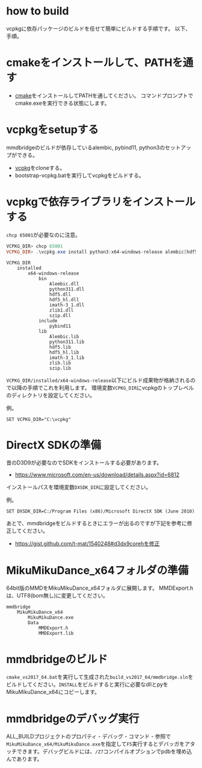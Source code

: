 # how to build
vcpkgに依存パッケージのビルドを任せて簡単にビルドする手順です。
以下、手順。

# cmakeをインストールして、PATHを通す
* [cmake](https://cmake.org/download/)をインストールしてPATHを通してください。
コマンドプロンプトでcmake.exeを実行できる状態にします。

# vcpkgをsetupする

mmdbridgeのビルドが依存しているalembic, pybind11, python3のセットアップができる。

* [vcpkg](https://github.com/Microsoft/vcpkg)をcloneする。
* bootstrap-vcpkg.batを実行してvcpkgをビルドする。

# vcpkgで依存ライブラリをインストールする

``chcp 65001``が必要なのに注意。

```powershell
VCPKG_DIR> chcp 65001
VCPKG_DIR> .\vcpkg.exe install python3:x64-windows-release alembic[hdf5]:x64-windows-release pybind11:x64-windows-release
```

```
VCPKG_DIR
    installed
        x64-windows-release
            bin
                Alembic.dll
                python311.dll
                hdf5.dll
                hdf5_hl.dll
                imath-3_1.dll
                zlib1.dll
                szip.dll
            include
                pybind11
            lib
                Alembic.lib
                python311.lib
                hdf5.lib
                hdf5_hl.lib
                imath-3_1.lib
                zlib.lib
                szip.lib
```

``VCPKG_DIR/installed/x64-windows-release``以下にビルド成果物が格納されるので以降の手順でこれを利用します。
環境変数``VCPKG_DIR``にvcpkgのトップレベルのディレクトリを設定してください。

例。

```
SET VCPKG_DIR="C:\vcpkg"
```

# DirectX SDKの準備
昔のD3D9が必要なのでSDKをインストールする必要があります。

* https://www.microsoft.com/en-us/download/details.aspx?id=6812

インストールパスを環境変数``DXSDK_DIR``に設定してください。

例。

```
SET DXSDK_DIR=C:/Program Files (x86)/Microsoft DirectX SDK (June 2010)
```

あとで、mmdbridgeをビルドするときにエラーが出るのですが下記を参考に修正してください。

* https://gist.github.com/t-mat/1540248#d3dx9corehを修正

# MikuMikuDance_x64フォルダの準備
64bit版のMMDをMikuMikuDance_x64フォルダに展開します。
MMDExport.hは、UTF8(bom無し)に変更してください。

```
mmdbridge
    MikuMikuDance_x64
        MikuMikuDance.exe
        Data
            MMDExport.h
            MMDExport.lib
```

# mmdbridgeのビルド
``cmake_vs2017_64.bat``を実行して生成された``build_vs2017_64/mmdbridge.sln``をビルドしてください。``INSTALL``をビルドすると実行に必要なdllとpyをMikuMikuDance_x64にコピーします。

# mmdbridgeのデバッグ実行
ALL_BUILDプロジェクトのプロパティ - デバッグ - コマンド - 参照で``MikuMikuDance_x64/MikuMikuDance.exe``を指定して``F5``実行するとデバッガをアタッチできます。デバッグビルドには、``/Z7``コンパイルオプションでpdbを埋め込んであります。

